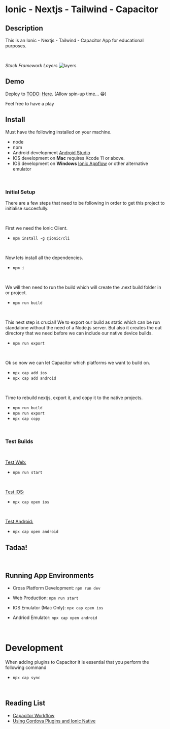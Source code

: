 # **Ionic - Nextjs - Tailwind - Capacitor**

## **Description**

This is an Ionic - Nextjs - Tailwind - Capacitor App for educational purposes.

</br>

_Stack Framework Layers_
![layers](https://user-images.githubusercontent.com/24437988/112493886-739b0d80-8d7a-11eb-8dc4-158c3938fb99.png)

## **Demo**

Deploy to <TODO:> [Here](http://TODO:1000). (Allow spin-up time... :grin:)

Feel free to have a play

## **Install**

Must have the following installed on your machine.

- node
- npm
- Android development [Android Studio](https://developer.android.com/studio)
- IOS development on **Mac** requires Xcode 11 or above.
- IOS development on **Windows** [Ionic Appflow](https://ionic.io/appflow) or other alternative emulator

</br>

### **Initial Setup**

There are a few steps that need to be following in order to get this project to initialise succesfully.

</br>

First we need the Ionic Client.

- `npm install -g @ionic/cli`

</br>

Now lets install all the dependencies.

- `npm i`

</br>

We will then need to run the build which will create the .next build folder in or project.

- `npm run build`

</br>

This next step is crucial!
We to export our build as static which can be run standalone without the need of a Node.js server.
But also it creates the out directory that we need before we can include our native device builds.

- `npm run export`

</br>

Ok so now we can let Capacitor which platforms we want to build on.

- `npx cap add ios`
- `npx cap add android`

</br>

Time to rebuild nextjs, export it, and copy it to the native projects.

- `npm run build`
- `npm run export`
- `npx cap copy`

</br>

### **Test Builds**

</br>

[Test Web:](https://nextjs.org/docs/api-reference/cli#production)

- `npm run start`

</br>

[Test IOS:](https://capacitorjs.com/docs/getting-started/dependencies#ios-development)

- `npx cap open ios`

</br>

[Test Android:](https://capacitorjs.com/docs/getting-started/dependencies#android-development)

- `npx cap open android`

## Tadaa!

</br>

## Running App Environments

- Cross Platform Development: `npm run dev`

- Web Production: `npm run start`

- IOS Emulator (Mac Only): `npx cap open ios`

- Andriod Emulator: `npx cap open android`

</br>

# **Development**

When adding plugins to Capacitor it is essential that you perform the following command

- `npx cap sync`

</br>

## Reading List

- [Capacitor Workflow](https://capacitorjs.com/docs/basics/workflow)
- [Using Cordova Plugins and Ionic Native](https://capacitorjs.com/docs/cordova/using-cordova-plugins)
